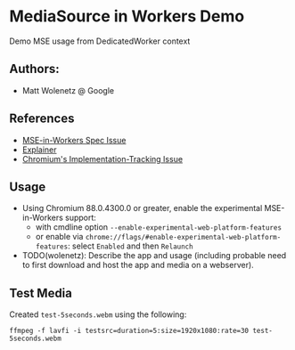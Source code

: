 # MediaSource in Workers Demo
Demo MSE usage from DedicatedWorker context

## Authors:
* Matt Wolenetz @ Google

## References
* [MSE-in-Workers Spec Issue](https://github.com/w3c/media-source/issues/175)
* [Explainer](https://github.com/wicg/media-source/blob/mse-in-workers-using-handle/mse-in-workers-using-handle-explainer.md)
* [Chromium's Implementation-Tracking Issue](https://crbug.com/878133)

## Usage
* Using Chromium 88.0.4300.0 or greater, enable the experimental MSE-in-Workers support:
  * with cmdline option `--enable-experimental-web-platform-features`
  * or enable via `chrome://flags/#enable-experimental-web-platform-features`: select `Enabled` and then `Relaunch`
* TODO(wolenetz): Describe the app and usage (including probable need to first download and host the app and media on a webserver).

## Test Media
Created `test-5seconds.webm` using the following:

`ffmpeg -f lavfi -i testsrc=duration=5:size=1920x1080:rate=30 test-5seconds.webm`
